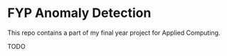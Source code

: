 # FYP Anomaly Detection

This repo contains a part of my final year project for Applied Computing.

TODO
